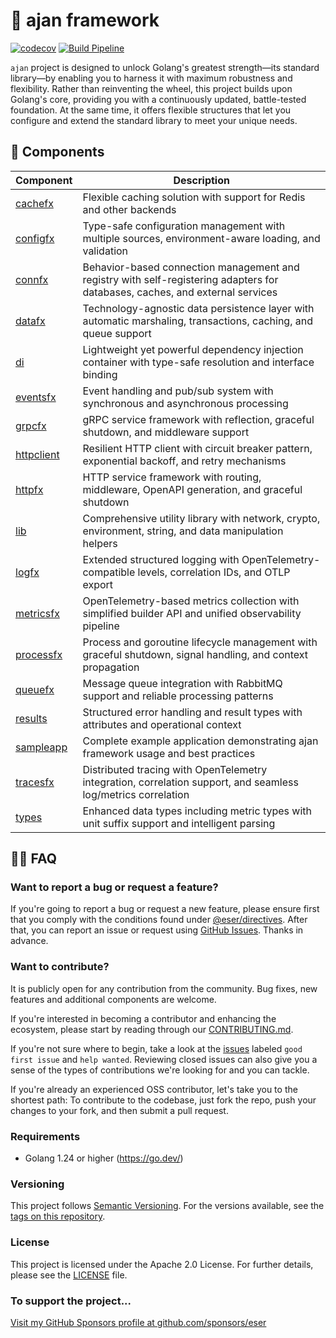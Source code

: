 # 🧢 ajan framework

[![codecov](https://codecov.io/gh/eser/ajan/branch/main/graph/badge.svg?token=w6s3ODtULz)](https://codecov.io/gh/eser/ajan)
[![Build Pipeline](https://github.com/eser/ajan/actions/workflows/build.yml/badge.svg)](https://github.com/eser/ajan/actions/workflows/build.yml)

`ajan` project is designed to unlock Golang's greatest strength—its standard library—by enabling you to harness it with maximum robustness and flexibility. Rather than reinventing the wheel, this project builds upon Golang's core, providing you with a continuously updated, battle-tested foundation. At the same time, it offers flexible structures that let you configure and extend the standard library to meet your unique needs.

## 📂 Components

|         Component         | Description |
| ------------------------- | ----------- |
| [cachefx](./cachefx/)     | Flexible caching solution with support for Redis and other backends |
| [configfx](./configfx/)   | Type-safe configuration management with multiple sources, environment-aware loading, and validation |
| [connfx](./connfx/)       | Behavior-based connection management and registry with self-registering adapters for databases, caches, and external services |
| [datafx](./datafx/)       | Technology-agnostic data persistence layer with automatic marshaling, transactions, caching, and queue support |
| [di](./di/)               | Lightweight yet powerful dependency injection container with type-safe resolution and interface binding |
| [eventsfx](./eventsfx/)   | Event handling and pub/sub system with synchronous and asynchronous processing |
| [grpcfx](./grpcfx/)       | gRPC service framework with reflection, graceful shutdown, and middleware support |
| [httpclient](./httpclient/) | Resilient HTTP client with circuit breaker pattern, exponential backoff, and retry mechanisms |
| [httpfx](./httpfx/)       | HTTP service framework with routing, middleware, OpenAPI generation, and graceful shutdown |
| [lib](./lib/)             | Comprehensive utility library with network, crypto, environment, string, and data manipulation helpers |
| [logfx](./logfx/)         | Extended structured logging with OpenTelemetry-compatible levels, correlation IDs, and OTLP export |
| [metricsfx](./metricsfx/) | OpenTelemetry-based metrics collection with simplified builder API and unified observability pipeline |
| [processfx](./processfx/) | Process and goroutine lifecycle management with graceful shutdown, signal handling, and context propagation |
| [queuefx](./queuefx/)     | Message queue integration with RabbitMQ support and reliable processing patterns |
| [results](./results/)     | Structured error handling and result types with attributes and operational context |
| [sampleapp](./sampleapp/) | Complete example application demonstrating ajan framework usage and best practices |
| [tracesfx](./tracesfx/)   | Distributed tracing with OpenTelemetry integration, correlation support, and seamless log/metrics correlation |
| [types](./types/)         | Enhanced data types including metric types with unit suffix support and intelligent parsing |

## 🙋🏻 FAQ

### Want to report a bug or request a feature?

If you're going to report a bug or request a new feature, please ensure first
that you comply with the conditions found under
[@eser/directives](https://github.com/eser/ajan/blob/dev/pkg/directives/README.md).
After that, you can report an issue or request using
[GitHub Issues](https://github.com/eser/ajan/issues). Thanks in advance.

### Want to contribute?

It is publicly open for any contribution from the community. Bug fixes, new
features and additional components are welcome.

If you're interested in becoming a contributor and enhancing the ecosystem,
please start by reading through our [CONTRIBUTING.md](./.github/CONTRIBUTING.md).

If you're not sure where to begin, take a look at the
[issues](https://github.com/eser/ajan/issues) labeled `good first issue` and
`help wanted`. Reviewing closed issues can also give you a sense of the types of
contributions we're looking for and you can tackle.

If you're already an experienced OSS contributor, let's take you to the shortest
path: To contribute to the codebase, just fork the repo, push your changes to
your fork, and then submit a pull request.

### Requirements

- Golang 1.24 or higher (https://go.dev/)

### Versioning

This project follows [Semantic Versioning](https://semver.org/). For the
versions available, see the
[tags on this repository](https://github.com/eser/ajan/tags).

### License

This project is licensed under the Apache 2.0 License. For further details,
please see the [LICENSE](LICENSE) file.

### To support the project...

[Visit my GitHub Sponsors profile at github.com/sponsors/eser](https://github.com/sponsors/eser)
